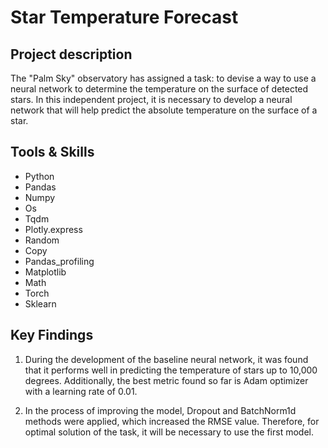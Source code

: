 # Star Temperature Forecast

## Project description 
The "Palm Sky" observatory has assigned a task: to devise a way to use a neural network to determine the temperature on the surface of detected stars. In this independent project, it is necessary to develop a neural network that will help predict the absolute temperature on the surface of a star.

## Tools & Skills
* Python
* Pandas
* Numpy
* Os
* Tqdm
* Plotly.express
* Random
* Copy
* Pandas_profiling
* Matplotlib
* Math
* Torch
* Sklearn

## Key Findings

1) During the development of the baseline neural network, it was found that it performs well in predicting the temperature of stars up to 10,000 degrees. Additionally, the best metric found so far is Adam optimizer with a learning rate of 0.01.

2) In the process of improving the model, Dropout and BatchNorm1d methods were applied, which increased the RMSE value. Therefore, for optimal solution of the task, it will be necessary to use the first model.
